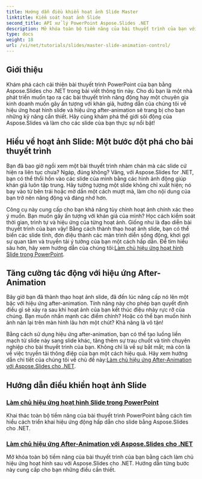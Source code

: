 ```yaml
---
title: Hướng dẫn điều khiển hoạt ảnh Slide Master
linktitle: Kiểm soát hoạt ảnh Slide
second_title: API xử lý PowerPoint Aspose.Slides .NET
description: Mở khóa toàn bộ tiềm năng của bài thuyết trình của bạn với hướng dẫn toàn diện về Aspose.Slides cho .NET bao gồm hoạt ảnh slide và hiệu ứng sau hoạt ảnh.
type: docs
weight: 18
url: /vi/net/tutorials/slides/master-slide-animation-control/
---
```

## Giới thiệu

Khám phá cách cải thiện bài thuyết trình PowerPoint của bạn bằng Aspose.Slides cho .NET trong bài viết thông tin này. Cho dù bạn là một nhà phát triển muốn tạo ra các bài thuyết trình năng động hay một chuyên gia kinh doanh muốn gây ấn tượng với khán giả, hướng dẫn của chúng tôi về hiệu ứng hoạt hình slide và hiệu ứng after-animation sẽ trang bị cho bạn những kỹ năng cần thiết. Hãy cùng khám phá thế giới sôi động của Aspose.Slides và làm cho các slide của bạn thực sự nổi bật!


## Hiểu về hoạt ảnh Slide: Một bước đột phá cho bài thuyết trình

Bạn đã bao giờ ngồi xem một bài thuyết trình nhàm chán mà các slide cứ hiện ra liên tục chưa? Ngáp, đúng không? Vâng, với Aspose.Slides for .NET, bạn có thể thổi hồn vào các slide của mình bằng các hình ảnh động giúp khán giả luôn tập trung. Hãy tưởng tượng một slide không chỉ xuất hiện; nó bay vào từ bên trái hoặc mờ dần một cách mượt mà, làm cho nội dung của bạn trở nên năng động và đáng nhớ hơn. 

 Công cụ này cung cấp cho bạn khả năng tùy chỉnh hoạt ảnh chính xác theo ý muốn. Bạn muốn gây ấn tượng với khán giả của mình? Học cách kiểm soát thời gian, trình tự và hiệu ứng của từng hoạt ảnh. Giống như là đạo diễn bài thuyết trình của bạn vậy! Bằng cách thành thạo hoạt ảnh slide, bạn có thể biến các slide tĩnh, đơn điệu thành các màn trình diễn sống động, khơi gợi sự quan tâm và truyền tải ý tưởng của bạn một cách hấp dẫn. Để tìm hiểu sâu hơn, hãy xem hướng dẫn của chúng tôi:[Làm chủ hiệu ứng hoạt hình Slide trong PowerPoint](./slide-animation-in-power-point/).

## Tăng cường tác động với hiệu ứng After-Animation

Bây giờ bạn đã thành thạo hoạt ảnh slide, đã đến lúc nâng cấp nó lên một bậc với hiệu ứng after-animation. Tính năng này cho phép bạn quyết định điều gì sẽ xảy ra sau khi hoạt ảnh của bạn kết thúc điệu nhảy rực rỡ của chúng. Bạn muốn nhấn mạnh các điểm chính? Hoặc có thể bạn muốn hình ảnh nán lại trên màn hình lâu hơn một chút? Khả năng là vô tận!

 Bằng cách sử dụng hiệu ứng after-animation, bạn có thể tạo luồng liền mạch từ slide này sang slide khác, tăng thêm sự trau chuốt và tính chuyên nghiệp cho bài thuyết trình của bạn. Không chỉ là về sự bắt mắt; mà còn là về việc truyền tải thông điệp của bạn một cách hiệu quả. Hãy xem hướng dẫn chi tiết của chúng tôi về chủ đề này:[Làm chủ hiệu ứng After-Animation với Aspose.Slides cho .NET](./control-after-animation-effects/). 

## Hướng dẫn điều khiển hoạt ảnh Slide
### [Làm chủ hiệu ứng hoạt hình Slide trong PowerPoint](./slide-animation-in-power-point/)
Khai thác toàn bộ tiềm năng của bài thuyết trình PowerPoint bằng cách tìm hiểu cách triển khai hiệu ứng động hấp dẫn cho slide bằng Aspose.Slides cho .NET.
### [Làm chủ hiệu ứng After-Animation với Aspose.Slides cho .NET](./control-after-animation-effects/)
Mở khóa toàn bộ tiềm năng của bài thuyết trình của bạn bằng cách làm chủ hiệu ứng hoạt hình sau với Aspose.Slides cho .NET. Hướng dẫn từng bước này cung cấp cho bạn những điều cần thiết.